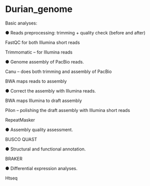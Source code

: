 # Durian_genome

Basic analyses:

● Reads preprocessing: trimming + quality check (before and after)

FastQC for both Illumina short reads

Trimmomatic – for Illumina reads

● Genome assembly of PacBio reads. 

Canu – does both trimming and assembly of PacBio

BWA maps reads to assembly

● Correct the assembly with Illumina reads.

BWA maps Illumina to draft assembly 

Pilon – polishing the draft assembly with Illumina short reads

RepeatMasker

● Assembly quality assessment.

BUSCO
QUAST

● Structural and functional annotation.

BRAKER

● Differential expression analyses. 

Htseq 
